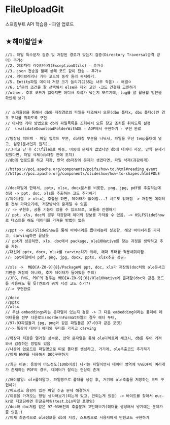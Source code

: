 # FileUploadGit
스프링부트 API 학습용 - 파일 업로드



## ★해야할일★


    //1. 파일 특수문자 검증 및 저장된 경로가 맞는지 검증(Directory Traversal공격 방어) 추가o
    //2. 예외처리 라이브러리(ExceptionUtils) - 추가ㅇ
    //3. json 전송을 할때 상태 코드 같이 전송 - 추가ㅇ
    //4. 라이브러리나 기타 코드의 동작 원리 숙지하기.
    //5. Entity파일 데이터 저장 크기 늘리기(255는 너무 적음) - 해결ㅇ
    //6. if문의 조건을 잘 선택해서 else문 제외 고민 -코드 간결화 고민하기
    //other. 추후 코드가 많아지면 어디서 오류가 났는지 모르기에, log를 잘 활용할 방안을 확인해 보기


    // 스케쥴링을 통해서 db와 저장경로의 파일을 대조해서 오류(dbo 폴더x, dbx 폴더o)인 경우 조치를 취하도록 구현
    // 아니면 기타 방법으로 db와 파일목록을 조회해서 오류 찾고 조치를 취하도록 설정
    //  ㄴvalidateDownloadFolderWithDB - AOP에서 구현하기 - 구현 완료

    //팀장님 피드백 - 파일 업로드 부분, db저장 부분을 나눠서, 파일을 우선 temp폴더에 넣고, 검증(문서인지 뭔지),
    //그리고 난 후 c:\files로 이동, 이동에 문제가 없었다면 db에 데이터 저장, 만약 문제가 있었다면, 파일 삭제(db저장 전에 조치)
    //db에 업로드를 하고 저장, 만약 db저장에 문제가 생겼다면, 파일 삭제(과감하게)

    //https://poi.apache.org/components/poifs/how-to.html#reading_event
    //https://poi.apache.org/components/slideshow/how-to-shapes.html#OLE


    //doc파일에 한해서, pptx, xlsx, docx문서를 비롯한, png, jpg, pdf를 추출하는데 성공 -> ppt, doc, xls를 추출하는 코드 추가하기
    //특이사항 -> xlsx는 추출을 하면, 데이터가 없어짐...? 시트도 없어짐 -> 저장된 데이터를 전부 가져오기에, 저장방식의 문제일 수 있음
    // -> 구현후, 공통 기능이 있을 수 있으므로, 모듈화 진행하기
    // ppt, xls, doc의 경우 저장할때 헤더의 정보를 가져올 수 없음. -> HSLFSlideShow로 테스트를 해도 데이터를 가져올 방법이 없음

    //ppt -> HSLFSlideShow를 통해 바이너리를 뽑아네는데 성공함, 해당 바이너리를 가지고, carving하면 끝날듯
    // ppt가 성공하면, xls, doc에서 package, ole10Native를 찾는 과정을 생략하고 추출 가능
    //대신에 pptx, docx, xlsx를 carving하기 위해, 헤더 푸터를 적용해줘야함.
    //☆ ppt파일에서 pdf, png, jpg, docx, pptx, xlsx추출 성공☆

    //xls ->  MBD[A-Z0-9]{8}/Package에 ppt, doc, xls가 저장됨(doc처럼 ole문서크기만큼 저장이 아니라, 추가 데이터가 들어있음 주의)
    //JPG, PNG, PDF의 경우는 MBD[A-Z0-9]{8}/Ole10Native에 존재함(doc와 같은 코드를 사용해도 될 듯(엔트리 위치 지정 코드 추가?)
    //-> 구현완료

    //docx
    //pptx
    //xlsx
    // 우선 embeddings라는 문자열이 있는지 검증 -> 그 다음 embedding이라는 폴더에 데이터들을 전부 다운로드(mordernFormat파일의 경우 헤더 푸터,
    //97-03파일들과 jpg, png와 같은 파일들은 97-03과 같은 포맷)
    //-> 똑같이 데이터 헤더와 푸터를 가지고 carving

    //확장자 저장은 열거형 상수로, 만약 문자열을 통해 ole디렉토리 체크시, db를 두어 가져와서 검증하는 방법도 있음
    //나중에 업로드된 파일명으로 따로 폴더를 생성하고, 거기에, ole추출코드 추가하기
    //이제 HWP를 사용해서 DOC구현하기

    //최근 이슈: 용량이 어느정도(10mb이상) 나가는 파일이면서 데이터 영역에 %%EOF이 여러개가 존재하는 PDF의 경우, 데이터가 잘리는 현상이 존재

    //해야할일: ole폴더말고, 파일명으로 폴더를 생성 후, 거기에 ole추출물 저장하는 코드 구현하기
    //어느정도 용량이 있는 파일 추출 문제 해결하기
    //이름을 가져오는 방법 생각해보기(되는게 있고, 안되는게 있음) -> 바이트를 찾아서 euc-kr로 디코딩하면 한글출력됨(test.bin파일 포맷임)
    //doc와 doc처럼 같은 97-03버전의 추출문재 고민해보기(해더를 생성해서 넣기에는 문제가 좀 있음.)
    //이제 최종적으로 ole정보를 db에 저장, 스프링으로 사용자에게 반환코드 구현하기